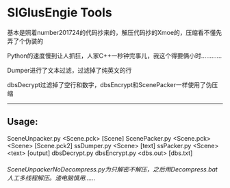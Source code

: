 # SIGlusEngie Tools

基本是照着number201724的代码抄来的，解压代码抄的Xmoe的，压缩看不懂先弄了个伪装的

Python的速度慢到让人抓狂，人家C++一秒钟完事儿，我这个得要俩小时…………

Dumper进行了文本过滤，过滤掉了纯英文的行

dbsDecrypt过滤掉了空行和数字，dbsEncrypt和ScenePacker一样使用了伪压缩


***
## Usage:
SceneUnpacker.py <Scene.pck> [Scene\]
ScenePacker.py <Scene.pck> <Scene\> [Scene.pck2]
ssDumper.py <Scene\> [text\]
ssPacker.py <Scene\> <text\> [output\]
dbsDecrypt.py <dbs file>
dbsEncrypt.py <dbs.out> [dbs.txt]

###### SceneUnpackerNoDecompress.py为只解密不解压，之后用Decompress.bat人工多线程解压。渣电脑慎用……
